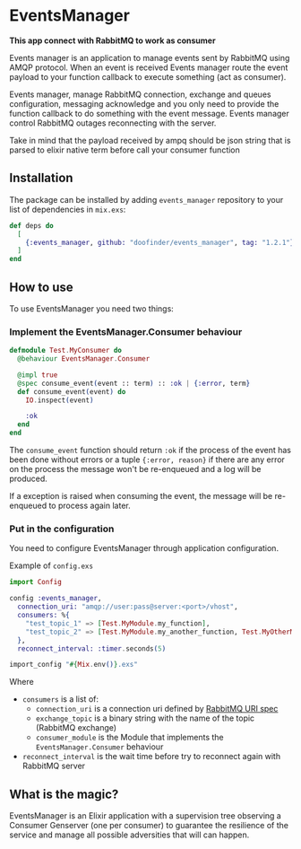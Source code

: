 # EventsManager

**This app connect with RabbitMQ to work as consumer**

Events manager is an application to manage events sent by RabbitMQ using
AMQP protocol. When an event is received Events manager route the event
payload to your function callback to execute something (act as consumer).

Events manager, manage RabbitMQ connection, exchange and queues configuration,
messaging acknowledge and you only need to provide the function callback to
do something with the event message. Events manager control RabbitMQ outages 
reconnecting with the server.

Take in mind that the payload received by ampq should be json string that is 
parsed to elixir native term before call your consumer function

## Installation

The package can be installed by adding `events_manager` repository
to your list of dependencies in `mix.exs`:

```elixir
def deps do
  [
    {:events_manager, github: "doofinder/events_manager", tag: "1.2.1"}
  ]
end
```

## How to use

To use EventsManager you need two things:

### Implement the EventsManager.Consumer behaviour

```elixir
defmodule Test.MyConsumer do
  @behaviour EventsManager.Consumer

  @impl true
  @spec consume_event(event :: term) :: :ok | {:error, term}
  def consume_event(event) do
    IO.inspect(event)

    :ok
  end
end
```

The `consume_event` function should return `:ok` if the process of the event
has been done without errors or a tuple `{:error, reason}` if there are
any error on the process the message won't be re-enqueued and a log will
be produced.

If a exception is raised when consuming the event, the message will be
re-enqueued to process again later.

### Put in the configuration

You need to configure EventsManager through application configuration.

Example of `config.exs`

```elixir
import Config

config :events_manager,
  connection_uri: "amqp://user:pass@server:<port>/vhost",
  consumers: %{
    "test_topic_1" => [Test.MyModule.my_function],
    "test_topic_2" => [Test.MyModule.my_another_function, Test.MyOtherModule.my_function],
  },
  reconnect_interval: :timer.seconds(5)

import_config "#{Mix.env()}.exs"
```

Where 
- `consumers` is a list of:
  - `connection_uri` is a connection uri defined by [RabbitMQ URI spec](https://www.rabbitmq.com/uri-spec.html)
  - `exchange_topic` is a binary string with the name of the topic (RabbitMQ exchange)
  - `consumer_module` is the Module that implements the `EventsManager.Consumer` behaviour
- `reconnect_interval` is the wait time before try to reconnect again with RabbitMQ server


## What is the magic?

EventsManager is an Elixir application with a supervision tree
observing a Consumer Genserver (one per consumer) to guarantee
the resilience of the service and manage all possible adversities
that will can happen.
